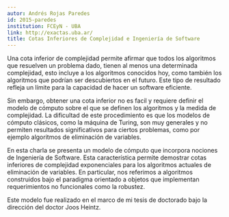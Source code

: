 ```yaml
---
autor: Andrés Rojas Paredes
id: 2015-paredes
institution: FCEyN - UBA
link: http://exactas.uba.ar/
title: Cotas Inferiores de Complejidad e Ingeniería de Software
---
```

<p>Una cota inferior de complejidad permite afirmar que todos
los algoritmos que resuelven un problema dado, tienen al menos una
determinada complejidad, esto incluye a los algoritmos conocidos hoy,
como también los algoritmos que podrían ser descubiertos en el futuro.
Este tipo de resultado refleja un límite para la capacidad de hacer un
software eficiente.</p>

<p>Sin embargo, obtener una cota inferior no es facil y requiere definir
el modelo de cómputo sobre el que se definen los algoritmos y la medida
de complejidad. La dificultad de este procedimiento es que los modelos
de cómputo clásicos, como la máquina de Turing, son muy generales y
no permiten resultados significativos para ciertos problemas, como por
ejemplo algoritmos de eliminación de variables.</p>

<p>En esta charla se presenta un modelo de cómputo que incorpora
nociones de Ingeniería de Software. Esta característica permite
demostrar cotas inferiores de complejidad exponenciales para los
algoritmos actuales de eliminación de variables. En particular, nos
referimos a algoritmos construidos bajo el paradigma orientado a objetos
que implementan requerimientos no funcionales como la robustez.</p>

<p>Este modelo fue realizado en el marco de mi tesis de doctorado bajo
la dirección del doctor Joos Heintz.</p>
